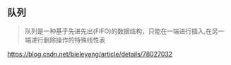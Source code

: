 ## 队列

> 队列是一种基于先进先出(FIFO)的数据结构，只能在一端进行插入,在另一端进行删除操作的特殊线性表

https://blog.csdn.net/bieleyang/article/details/78027032

